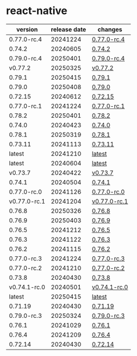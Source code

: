 # react-native	


|version|release date|changes|
|---|---|---|
|0.77.0-rc.4|20241224|[0.77.0-rc.4](./0.77.0-rc.4-20241224.md)|
|0.74.2|20240605|[0.74.2](./0.74.2-20240605.md)|
|0.79.0-rc.4|20250401|[0.79.0-rc.4](./0.79.0-rc.4-20250401.md)|
|v0.77.2|20250325|[v0.77.2](./v0.77.2-20250325.md)|
|0.79.1|20250415|[0.79.1](./0.79.1-20250415.md)|
|0.79.0|20250408|[0.79.0](./0.79.0-20250408.md)|
|0.72.15|20240612|[0.72.15](./0.72.15-20240612.md)|
|0.77.0-rc.1|20241224|[0.77.0-rc.1](./0.77.0-rc.1-20241224.md)|
|0.78.2|20250401|[0.78.2](./0.78.2-20250401.md)|
|0.74.0|20240423|[0.74.0](./0.74.0-20240423.md)|
|0.78.1|20250319|[0.78.1](./0.78.1-20250319.md)|
|0.73.11|20241113|[0.73.11](./0.73.11-20241113.md)|
|latest|20241210|[latest](./latest-20241210.md)|
|latest|20240604|[latest](./latest-20240604.md)|
|v0.73.7|20240422|[v0.73.7](./v0.73.7-20240422.md)|
|0.74.1|20240504|[0.74.1](./0.74.1-20240504.md)|
|0.77.0-rc.0|20241126|[0.77.0-rc.0](./0.77.0-rc.0-20241126.md)|
|v0.77.0-rc.1|20241204|[v0.77.0-rc.1](./v0.77.0-rc.1-20241204.md)|
|0.76.8|20250326|[0.76.8](./0.76.8-20250326.md)|
|0.76.9|20250403|[0.76.9](./0.76.9-20250403.md)|
|0.76.5|20241212|[0.76.5](./0.76.5-20241212.md)|
|0.76.3|20241122|[0.76.3](./0.76.3-20241122.md)|
|0.76.2|20241115|[0.76.2](./0.76.2-20241115.md)|
|0.77.0-rc.3|20241224|[0.77.0-rc.3](./0.77.0-rc.3-20241224.md)|
|0.77.0-rc.2|20241210|[0.77.0-rc.2](./0.77.0-rc.2-20241210.md)|
|0.73.8|20240430|[0.73.8](./0.73.8-20240430.md)|
|v0.74.1-rc.0|20240501|[v0.74.1-rc.0](./v0.74.1-rc.0-20240501.md)|
|latest|20250415|[latest](./latest-20250415.md)|
|0.71.19|20240430|[0.71.19](./0.71.19-20240430.md)|
|0.79.0-rc.3|20250324|[0.79.0-rc.3](./0.79.0-rc.3-20250324.md)|
|0.76.1|20241029|[0.76.1](./0.76.1-20241029.md)|
|0.76.4|20241209|[0.76.4](./0.76.4-20241209.md)|
|0.72.14|20240430|[0.72.14](./0.72.14-20240430.md)|
